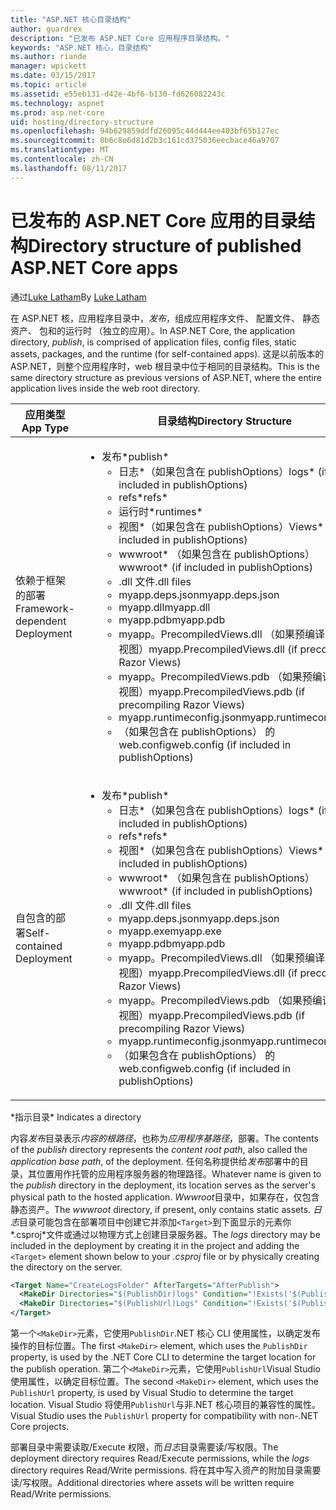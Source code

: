 ```yaml
---
title: "ASP.NET 核心目录结构"
author: guardrex
description: "已发布 ASP.NET Core 应用程序目录结构。"
keywords: "ASP.NET 核心，目录结构"
ms.author: riande
manager: wpickett
ms.date: 03/15/2017
ms.topic: article
ms.assetid: e55eb131-d42e-4bf6-b130-fd626082243c
ms.technology: aspnet
ms.prod: asp.net-core
uid: hosting/directory-structure
ms.openlocfilehash: 94b629859ddfd26095c44d444ee403bf65b127ec
ms.sourcegitcommit: 0b6c8e6d81d2b3c161cd375036eecbace46a9707
ms.translationtype: MT
ms.contentlocale: zh-CN
ms.lasthandoff: 08/11/2017
---
```

# <a name="directory-structure-of-published-aspnet-core-apps"></a><span data-ttu-id="fdccf-104">已发布的 ASP.NET Core 应用的目录结构</span><span class="sxs-lookup"><span data-stu-id="fdccf-104">Directory structure of published ASP.NET Core apps</span></span>

<span data-ttu-id="fdccf-105">通过[Luke Latham](https://github.com/GuardRex)</span><span class="sxs-lookup"><span data-stu-id="fdccf-105">By [Luke Latham](https://github.com/GuardRex)</span></span>

<span data-ttu-id="fdccf-106">在 ASP.NET 核，应用程序目录中，*发布*，组成应用程序文件、 配置文件、 静态资产、 包和的运行时 （独立的应用）。</span><span class="sxs-lookup"><span data-stu-id="fdccf-106">In ASP.NET Core, the application directory, *publish*, is comprised of application files, config files, static assets, packages, and the runtime (for self-contained apps).</span></span> <span data-ttu-id="fdccf-107">这是以前版本的 ASP.NET，则整个应用程序时，web 根目录中位于相同的目录结构。</span><span class="sxs-lookup"><span data-stu-id="fdccf-107">This is the same directory structure as previous versions of ASP.NET, where the entire application lives inside the web root directory.</span></span>

| <span data-ttu-id="fdccf-108">应用类型</span><span class="sxs-lookup"><span data-stu-id="fdccf-108">App Type</span></span> | <span data-ttu-id="fdccf-109">目录结构</span><span class="sxs-lookup"><span data-stu-id="fdccf-109">Directory Structure</span></span> |
| --- | --- |
| <span data-ttu-id="fdccf-110">依赖于框架的部署</span><span class="sxs-lookup"><span data-stu-id="fdccf-110">Framework-dependent Deployment</span></span> | <ul><li><span data-ttu-id="fdccf-111">发布\*</span><span class="sxs-lookup"><span data-stu-id="fdccf-111">publish\*</span></span><ul><li><span data-ttu-id="fdccf-112">日志\*（如果包含在 publishOptions）</span><span class="sxs-lookup"><span data-stu-id="fdccf-112">logs\* (if included in publishOptions)</span></span></li><li><span data-ttu-id="fdccf-113">refs\*</span><span class="sxs-lookup"><span data-stu-id="fdccf-113">refs\*</span></span></li><li><span data-ttu-id="fdccf-114">运行时\*</span><span class="sxs-lookup"><span data-stu-id="fdccf-114">runtimes\*</span></span></li><li><span data-ttu-id="fdccf-115">视图\*（如果包含在 publishOptions）</span><span class="sxs-lookup"><span data-stu-id="fdccf-115">Views\* (if included in publishOptions)</span></span></li><li><span data-ttu-id="fdccf-116">wwwroot\* （如果包含在 publishOptions）</span><span class="sxs-lookup"><span data-stu-id="fdccf-116">wwwroot\* (if included in publishOptions)</span></span></li><li><span data-ttu-id="fdccf-117">.dll 文件</span><span class="sxs-lookup"><span data-stu-id="fdccf-117">.dll files</span></span></li><li><span data-ttu-id="fdccf-118">myapp.deps.json</span><span class="sxs-lookup"><span data-stu-id="fdccf-118">myapp.deps.json</span></span></li><li><span data-ttu-id="fdccf-119">myapp.dll</span><span class="sxs-lookup"><span data-stu-id="fdccf-119">myapp.dll</span></span></li><li><span data-ttu-id="fdccf-120">myapp.pdb</span><span class="sxs-lookup"><span data-stu-id="fdccf-120">myapp.pdb</span></span></li><li><span data-ttu-id="fdccf-121">myapp。PrecompiledViews.dll （如果预编译 Razor 视图）</span><span class="sxs-lookup"><span data-stu-id="fdccf-121">myapp.PrecompiledViews.dll (if precompiling Razor Views)</span></span></li><li><span data-ttu-id="fdccf-122">myapp。PrecompiledViews.pdb （如果预编译 Razor 视图）</span><span class="sxs-lookup"><span data-stu-id="fdccf-122">myapp.PrecompiledViews.pdb (if precompiling Razor Views)</span></span></li><li><span data-ttu-id="fdccf-123">myapp.runtimeconfig.json</span><span class="sxs-lookup"><span data-stu-id="fdccf-123">myapp.runtimeconfig.json</span></span></li><li><span data-ttu-id="fdccf-124">（如果包含在 publishOptions） 的 web.config</span><span class="sxs-lookup"><span data-stu-id="fdccf-124">web.config (if included in publishOptions)</span></span></li></ul></li></ul> |
| <span data-ttu-id="fdccf-125">自包含的部署</span><span class="sxs-lookup"><span data-stu-id="fdccf-125">Self-contained Deployment</span></span> | <ul><li><span data-ttu-id="fdccf-126">发布\*</span><span class="sxs-lookup"><span data-stu-id="fdccf-126">publish\*</span></span><ul><li><span data-ttu-id="fdccf-127">日志\*（如果包含在 publishOptions）</span><span class="sxs-lookup"><span data-stu-id="fdccf-127">logs\* (if included in publishOptions)</span></span></li><li><span data-ttu-id="fdccf-128">refs\*</span><span class="sxs-lookup"><span data-stu-id="fdccf-128">refs\*</span></span></li><li><span data-ttu-id="fdccf-129">视图\*（如果包含在 publishOptions）</span><span class="sxs-lookup"><span data-stu-id="fdccf-129">Views\* (if included in publishOptions)</span></span></li><li><span data-ttu-id="fdccf-130">wwwroot\* （如果包含在 publishOptions）</span><span class="sxs-lookup"><span data-stu-id="fdccf-130">wwwroot\* (if included in publishOptions)</span></span></li><li><span data-ttu-id="fdccf-131">.dll 文件</span><span class="sxs-lookup"><span data-stu-id="fdccf-131">.dll files</span></span></li><li><span data-ttu-id="fdccf-132">myapp.deps.json</span><span class="sxs-lookup"><span data-stu-id="fdccf-132">myapp.deps.json</span></span></li><li><span data-ttu-id="fdccf-133">myapp.exe</span><span class="sxs-lookup"><span data-stu-id="fdccf-133">myapp.exe</span></span></li><li><span data-ttu-id="fdccf-134">myapp.pdb</span><span class="sxs-lookup"><span data-stu-id="fdccf-134">myapp.pdb</span></span></li><li><span data-ttu-id="fdccf-135">myapp。PrecompiledViews.dll （如果预编译 Razor 视图）</span><span class="sxs-lookup"><span data-stu-id="fdccf-135">myapp.PrecompiledViews.dll (if precompiling Razor Views)</span></span></li><li><span data-ttu-id="fdccf-136">myapp。PrecompiledViews.pdb （如果预编译 Razor 视图）</span><span class="sxs-lookup"><span data-stu-id="fdccf-136">myapp.PrecompiledViews.pdb (if precompiling Razor Views)</span></span></li><li><span data-ttu-id="fdccf-137">myapp.runtimeconfig.json</span><span class="sxs-lookup"><span data-stu-id="fdccf-137">myapp.runtimeconfig.json</span></span></li><li><span data-ttu-id="fdccf-138">（如果包含在 publishOptions） 的 web.config</span><span class="sxs-lookup"><span data-stu-id="fdccf-138">web.config (if included in publishOptions)</span></span></li></ul></li></ul> |
<span data-ttu-id="fdccf-139">\*指示目录</span><span class="sxs-lookup"><span data-stu-id="fdccf-139">\* Indicates a directory</span></span>

<span data-ttu-id="fdccf-140">内容*发布*目录表示*内容的根路径*，也称为*应用程序基路径*，部署。</span><span class="sxs-lookup"><span data-stu-id="fdccf-140">The contents of the *publish* directory represents the *content root path*, also called the *application base path*, of the deployment.</span></span> <span data-ttu-id="fdccf-141">任何名称提供给*发布*部署中的目录，其位置用作托管的应用程序服务器的物理路径。</span><span class="sxs-lookup"><span data-stu-id="fdccf-141">Whatever name is given to the *publish* directory in the deployment, its location serves as the server's physical path to the hosted application.</span></span> <span data-ttu-id="fdccf-142">*Wwwroot*目录中，如果存在，仅包含静态资产。</span><span class="sxs-lookup"><span data-stu-id="fdccf-142">The *wwwroot* directory, if present, only contains static assets.</span></span> <span data-ttu-id="fdccf-143">*日志*目录可能包含在部署项目中创建它并添加`<Target>`到下面显示的元素你*.csproj*文件或通过以物理方式上创建目录服务器。</span><span class="sxs-lookup"><span data-stu-id="fdccf-143">The *logs* directory may be included in the deployment by creating it in the project and adding the `<Target>` element shown below to your *.csproj* file or by physically creating the directory on the server.</span></span>

```xml
<Target Name="CreateLogsFolder" AfterTargets="AfterPublish">
  <MakeDir Directories="$(PublishDir)logs" Condition="!Exists('$(PublishDir)logs')" />
  <MakeDir Directories="$(PublishUrl)Logs" Condition="!Exists('$(PublishUrl)Logs')" />
</Target>
```

<span data-ttu-id="fdccf-144">第一个`<MakeDir>`元素，它使用`PublishDir`.NET 核心 CLI 使用属性，以确定发布操作的目标位置。</span><span class="sxs-lookup"><span data-stu-id="fdccf-144">The first `<MakeDir>` element, which uses the `PublishDir` property, is used by the .NET Core CLI to determine the target location for the publish operation.</span></span> <span data-ttu-id="fdccf-145">第二个`<MakeDir>`元素，它使用`PublishUrl`Visual Studio 使用属性，以确定目标位置。</span><span class="sxs-lookup"><span data-stu-id="fdccf-145">The second `<MakeDir>` element, which uses the `PublishUrl` property, is used by Visual Studio to determine the target location.</span></span> <span data-ttu-id="fdccf-146">Visual Studio 将使用`PublishUrl`与非.NET 核心项目的兼容性的属性。</span><span class="sxs-lookup"><span data-stu-id="fdccf-146">Visual Studio uses the `PublishUrl` property for compatibility with non-.NET Core projects.</span></span>

<span data-ttu-id="fdccf-147">部署目录中需要读取/Execute 权限，而*日志*目录需要读/写权限。</span><span class="sxs-lookup"><span data-stu-id="fdccf-147">The deployment directory requires Read/Execute permissions, while the *logs* directory requires Read/Write permissions.</span></span> <span data-ttu-id="fdccf-148">将在其中写入资产的附加目录需要读/写权限。</span><span class="sxs-lookup"><span data-stu-id="fdccf-148">Additional directories where assets will be written require Read/Write permissions.</span></span>
